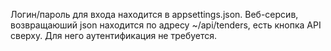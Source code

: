 Логин/пароль для входа находится в appsettings.json.
Веб-серсив, возвращаюший json находится по адресу ~/api/tenders, есть кнопка API сверху. Для него аутентификация не требуется.
